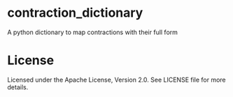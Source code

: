 # contraction_dictionary
A python dictionary to map contractions with their full form
# License
Licensed under the Apache License, Version 2.0. See LICENSE file for more details.
